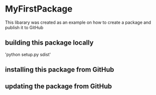 # MyFirstPackage
This libarary was created as an example on how to create a package and publish it to GitHub

## building this package locally
'python setup.py sdist'

## installing this package from GitHub

## updating the package from GitHub